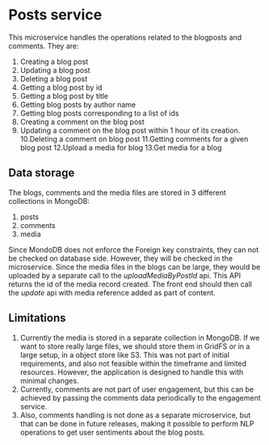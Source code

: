 # Posts service
This microservice handles the operations related to the blogposts and comments.
They are:

1. Creating a blog post
2. Updating a blog post
3. Deleting a blog post
4. Getting a blog post by id
5. Getting a blog post by title
6. Getting blog posts by author name
7. Getting blog posts corresponding to a list of ids
8. Creating a comment on the blog post
9. Updating a comment on the blog post within 1 hour of its creation.
10.Deleting a comment on blog post
11.Getting comments for a given blog post
12.Upload a media for blog
13.Get media for a blog

## Data storage
The blogs, comments and the media files are stored in 3 different collections in MongoDB:
1. posts
2. comments
3. media

Since MondoDB does not enforce the Foreign key constraints, they can not be checked on database side. However, they will be checked in the microservice.
Since the media files in the blogs can be large, they would be uploaded by a separate call to the *uploadMediaByPostId* api. This API returns the id of the media record created. The front end should then call the *update* api with media reference added as part of content.

## Limitations
1. Currently the media is stored in a separate collection in MongoDB. If we want to store really large files, we should store them in GridFS or in a large setup, in a object store like S3. This was not part of initial requirements, and also not feasible within the timeframe and limited resources. However, the application is designed to handle this with minimal changes.
2. Currently, comments are not part of user engagement, but this can be achieved by passing the comments data periodically to the engagement service. 
3. Also, comments handling is not done as a separate microservice, but that can be done in future releases, making it possible to perform NLP operations to get user sentiments about the blog posts.